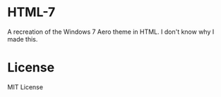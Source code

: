 # HTML-7
A recreation of the Windows 7 Aero theme in HTML. I don't know why I made this.
# License
MIT License